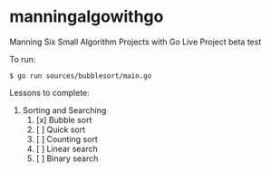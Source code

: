 # manningalgowithgo
Manning Six Small Algorithm Projects with Go Live Project beta test

To run:

```
$ go run sources/bubblesort/main.go
```

Lessons to complete:
1. Sorting and Searching
    1. [x] Bubble sort
    2. [ ] Quick sort
    3. [ ] Counting sort
    4. [ ] Linear search
    5. [ ] Binary search
